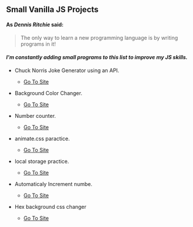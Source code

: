 ## Small Vanilla JS Projects
####  As *Dennis Ritchie* said:

> The only way to learn a new programming language is
> by writing programs in it!

#### *I'm constantly adding small programs to this list to improve my JS skills.*

* Chuck Norris Joke Generator using an API.
  * [Go To Site](https://kcode100.github.io/small-vanilla-JS-programs/chuck-norris-joke-generator)
  
* Background Color Changer.
  * [Go To Site](https://kcode100.github.iosmall-vanillaJS-programss/bg-color)

* Number counter.
  * [Go To Site](https://kcode100.github.io/small-vanilla-JS-programs/counter)

* animate.css paractice.
  * [Go To Site](https://kcode100.github.io/small-vanilla-JS-programs/animation)


* local storage practice.
  * [Go To Site](https://kcode100.github.io/small-vanilla-JS-programs/local-storage) 

* Automaticaly Increment numbe.
  * [Go To Site](https://kcode100.github.io/small-vanilla-JS-programs/number-incrementor)

* Hex background css changer  
  * [Go To Site](https://kcode100.github.io/small-vanilla-JS-programs/Hex-number-bg-color)